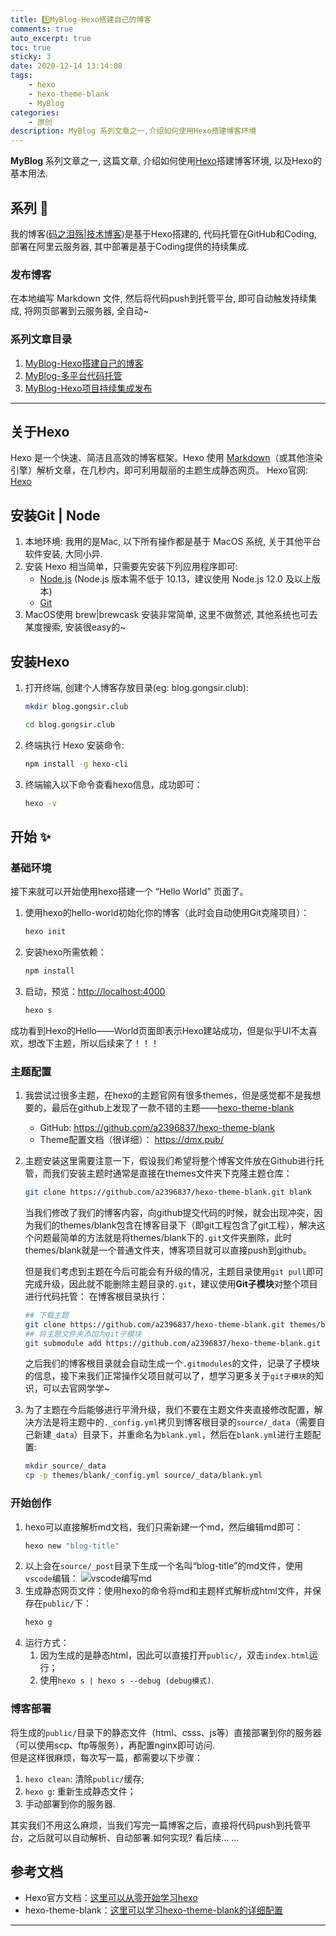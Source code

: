 ```yaml
---
title: 1️⃣MyBlog-Hexo搭建自己的博客
comments: true
auto_excerpt: true
toc: true
sticky: 3
date: 2020-12-14 13:14:08
tags:
    - hexo
    - hexo-theme-blank
    - MyBlog
categories: 
    - 原创
description: MyBlog 系列文章之一,介绍如何使用Hexo搭建博客环境
---
```


**MyBlog** 系列文章之一, 这篇文章, 介绍如何使用[Hexo](https://hexo.io/zh-cn/)搭建博客环境, 以及Hexo的基本用法.

<!-- more -->

## 系列 📒

我的博客([码之泪殇|技术博客](https://blog.gongsir.club))是基于Hexo搭建的, 代码托管在GitHub和Coding, 部署在阿里云服务器, 其中部署是基于Coding提供的持续集成.

### 发布博客

在本地编写 Markdown 文件, 然后将代码push到托管平台, 即可自动触发持续集成, 将网页部署到云服务器, 全自动~

### 系列文章目录

1. [MyBlog-Hexo搭建自己的博客](/2020/12/14/MyBlog-Hexo/)
2. [MyBlog-多平台代码托管](/2020/12/20/myblog-code.html)
3. [MyBlog-Hexo项目持续集成发布](/2021/01/22/myblog-deploy.html)
<hr>

## 关于Hexo

Hexo 是一个快速、简洁且高效的博客框架。Hexo 使用 [Markdown](https://daringfireball.net/projects/markdown/)（或其他渲染引擎）解析文章，在几秒内，即可利用靓丽的主题生成静态网页。
Hexo官网: [Hexo](https://hexo.io/zh-cn/)<br>

## 安装Git | Node

1. 本地环境: 我用的是Mac, 以下所有操作都是基于 MacOS 系统, 关于其他平台软件安装, 大同小异.<br>
2. 安装 Hexo 相当简单，只需要先安装下列应用程序即可:
    - [Node.js](http://nodejs.org/) (Node.js 版本需不低于 10.13，建议使用 Node.js 12.0 及以上版本)
    - [Git](http://git-scm.com/)
3. MacOS使用 brew|brewcask 安装非常简单, 这里不做赘述, 其他系统也可去某度搜索, 安装很easy的~<br>

## 安装Hexo

1. 打开终端, 创建个人博客存放目录(eg: blog.gongsir.club): 
    ```Bash
    mkdir blog.gongsir.club
    ```
    ```Bash
    cd blog.gongsir.club
    ```
2. 终端执行 Hexo 安装命令:
    ```Bash
    npm install -g hexo-cli
    ```
3. 终端输入以下命令查看hexo信息，成功即可：
    ```Bash
    hexo -v
    ```

## 开始 ✨

### 基础环境

接下来就可以开始使用hexo搭建一个 “Hello World” 页面了。
1. 使用hexo的hello-world初始化你的博客（此时会自动使用Git克隆项目）：
    ```bash
    hexo init
    ```
2. 安装hexo所需依赖：
    ```bash
    npm install
    ```
3. 启动，预览：[http://localhost:4000](http://localhost:4000)
    ```bash
    hexo s
    ```

成功看到Hexo的Hello——World页面即表示Hexo建站成功，但是似乎UI不太喜欢，想改下主题，所以后续来了！！！

### 主题配置

1. 我尝试过很多主题，在hexo的主题官网有很多themes，但是感觉都不是我想要的，最后在github上发现了一款不错的主题——[hexo-theme-blank](https://github.com/a2396837/hexo-theme-blank)
   - GitHub: https://github.com/a2396837/hexo-theme-blank
   - Theme配置文档（很详细）： https://dmx.pub/

2. 主题安装这里需要注意一下，假设我们希望将整个博客文件放在Github进行托管，而我们安装主题时通常是直接在themes文件夹下克隆主题仓库：
    ```bash
    git clone https://github.com/a2396837/hexo-theme-blank.git blank
    ```
    当我们修改了我们的博客内容，向github提交代码的时候，就会出现冲突，因为我们的themes/blank包含在博客目录下（即git工程包含了git工程），解决这个问题最简单的方法就是将themes/blank下的`.git`文件夹删除，此时themes/blank就是一个普通文件夹，博客项目就可以直接push到github。

    但是我们考虑到主题在今后可能会有升级的情况，主题目录使用`git pull`即可完成升级，因此就不能删除主题目录的`.git`，建议使用**Git子模块**对整个项目进行代码托管：
    在博客根目录执行：
    ```bash
    ## 下载主题
    git clone https://github.com/a2396837/hexo-theme-blank.git themes/blank
    ## 将主题文件夹添加为git子模块
    git submodule add https://github.com/a2396837/hexo-theme-blank.git themes/blank
    ```
    之后我们的博客根目录就会自动生成一个`.gitmodules`的文件，记录了子模块的信息，接下来我们正常操作父项目就可以了，想学习更多关于`git子模块`的知识，可以去官网学学~

3. 为了主题在今后能够进行平滑升级，我们不要在主题文件夹直接修改配置，解决方法是将主题中的`._config.yml`拷贝到博客根目录的`source/_data`（需要自己新建`_data`）目录下，并重命名为`blank.yml`，然后在`blank.yml`进行主题配置:
    ```bash
    mkdir source/_data
    cp -p themes/blank/_config.yml source/_data/blank.yml
    ```
### 开始创作

1. hexo可以直接解析md文档，我们只需新建一个md，然后编辑md即可：
   ```bash
   hexo new "blog-title"
   ```
2. 以上会在`source/_post`目录下生成一个名叫“blog-title”的md文件，使用`vscode`编辑：
   ![vscode编写md](https://cdn.gongsir.club/blog/img/2020-12-17-1.png)
3. 生成静态网页文件：使用hexo的命令将md和主题样式解析成html文件，并保存在`public/`下：
   ```bash
   hexo g
   ```
4. 运行方式：
   1. 因为生成的是静态html，因此可以直接打开`public/`，双击`index.html`运行；
   2. 使用`hexo s | hexo s --debug (debug模式)`.

### 博客部署

将生成的`public/`目录下的静态文件（html、csss、js等）直接部署到你的服务器（可以使用scp、ftp等服务），再配置nginx即可访问.<br>
但是这样很麻烦，每次写一篇，都需要以下步骤：
1. `hexo clean`: 清除`public/`缓存;
2. `hexo g`: 重新生成静态文件；
3. 手动部署到你的服务器.

其实我们不用这么麻烦，当我们写完一篇博客之后，直接将代码push到托管平台，之后就可以自动解析、自动部署.如何实现? 看后续... ...

## 参考文档

- Hexo官方文档：[这里可以从零开始学习hexo](https://hexo.io/zh-cn/docs/)
- hexo-theme-blank：[这里可以学习hexo-theme-blank的详细配置](https://dmx.pub/)
    
<hr>